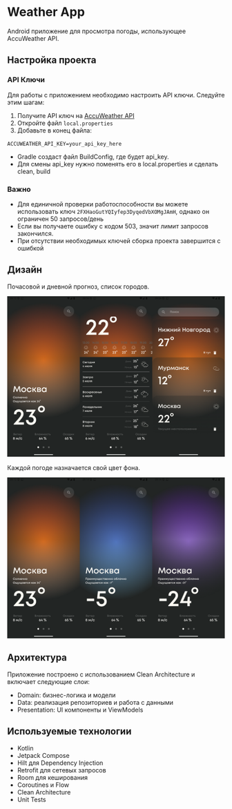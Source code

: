 # Weather App

Android приложение для просмотра погоды, использующее AccuWeather API.

## Настройка проекта

### API Ключи

Для работы с приложением необходимо настроить API ключи. Следуйте этим шагам:

1. Получите API ключ на [AccuWeather API](https://developer.accuweather.com/)
2. Откройте файл `local.properties`
3. Добавьте в конец файла:

```properties
ACCUWEATHER_API_KEY=your_api_key_here
```
- Gradle создаст файл BuildConfig, где будет api_key.
- Для смены api_key нужно поменять его в local.properties и сделать clean, build

### Важно
- Для единичной проверки работоспособности вы можете использовать ключ `2FXHaoGutYQIyfep3DyqedVbXOMgJAmH`, однако он ограничен 50 запросов/день
- Если вы получаете ошибку с кодом 503, значит лимит запросов закончился.
- При отсутствии необходимых ключей сборка проекта завершится с ошибкой

## Дизайн

Почасовой и дневной прогноз, список городов.

[![Скриншот](images/Screenshot2.png)](images/Screenshot2.png)

Каждой погоде назначается свой цвет фона.

![Скриншот](images/Screenshot1.png)

## Архитектура

Приложение построено с использованием Clean Architecture и включает следующие слои:

- Domain: бизнес-логика и модели
- Data: реализация репозиториев и работа с данными
- Presentation: UI компоненты и ViewModels

## Используемые технологии

- Kotlin
- Jetpack Compose
- Hilt для Dependency Injection
- Retrofit для сетевых запросов
- Room для кеширования
- Coroutines и Flow
- Clean Architecture
- Unit Tests 